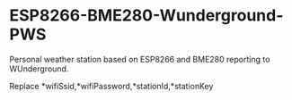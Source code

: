 # ESP8266-BME280-Wunderground-PWS
Personal weather station based on ESP8266 and BME280 reporting to WUnderground.

Replace *wifiSsid,*wifiPassword,*stationId,*stationKey 
